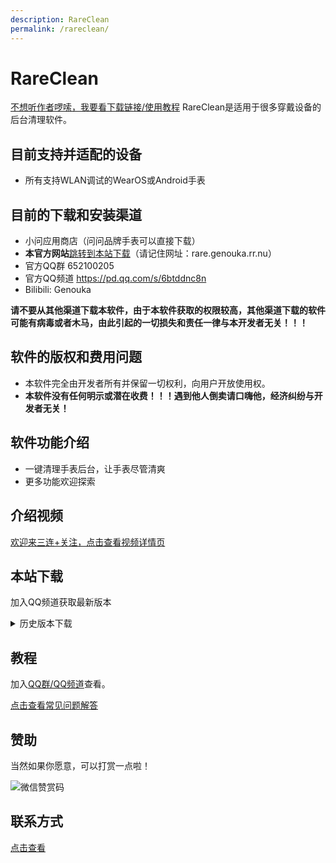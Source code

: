 ```yaml
---
description: RareClean
permalink: /rareclean/
---
```

# RareClean

[不想听作者啰嗦，我要看下载链接/使用教程](#目前的下载和安装渠道)
RareClean是适用于很多穿戴设备的后台清理软件。

## 目前支持并适配的设备
* 所有支持WLAN调试的WearOS或Android手表

## 目前的下载和安装渠道
* 小问应用商店（问问品牌手表可以直接下载）
* **本官方网站**[跳转到本站下载](#本站下载)（请记住网址：rare.genouka.rr.nu）
* 官方QQ群 652100205
* 官方QQ频道 https://pd.qq.com/s/6btddnc8n
* Bilibili: Genouka

**请不要从其他渠道下载本软件，由于本软件获取的权限较高，其他渠道下载的软件可能有病毒或者木马，由此引起的一切损失和责任一律与本开发者无关！！！**

## 软件的版权和费用问题
* 本软件完全由开发者所有并保留一切权利，向用户开放使用权。
* **本软件没有任何明示或潜在收费！！！遇到他人倒卖请口嗨他，经济纠纷与开发者无关！**

## 软件功能介绍
* 一键清理手表后台，让手表尽管清爽
* 更多功能欢迎探索

## 介绍视频

[欢迎来三连+关注，点击查看视频详情页](https://www.bilibili.com/video/av488623632/)

## 本站下载

加入QQ频道获取最新版本

<details markdown='1'><summary>历史版本下载</summary>

[1.3版下载](http://mobvoi-search-public.mobvoi.com/mobvoi-apk/awch/com.yuanwow.rareclean_5_wear_all_83ea8575e5d863b7ed9b4be61884652c.apk)
本版本于2023-7-18发布。

[1.2.1版下载](http://mobvoi-search-public.mobvoi.com/mobvoi-apk/awch/com.yuanwow.rareclean_4_wear_all_c5b9cbb412ee01c0a10a43dc70997d6e.apk)
最低API21
目标API26
1.41 MB
本版本于2023-7-7发布。

[1.2版下载](http://mobvoi-search-public.mobvoi.com/mobvoi-apk/awch/com.yuanwow.rareclean_3_wear_all_6fa3cafed42f71d0c946a089c7b54116.apk)
本版本于2023-7-1发布。

</details>

## 教程

加入[QQ群/QQ频道](/lianxi)查看。

[点击查看常见问题解答](/rareboxproblem)

## 赞助

当然如果你愿意，可以打赏一点啦！


![微信赞赏码](http://i.imgloc.com/2023/03/18/LvZkF.png)

## 联系方式
[点击查看](/lianxi)